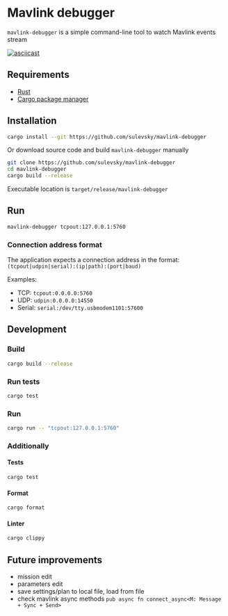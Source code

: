 # Mavlink debugger
`mavlink-debugger` is a simple command-line tool to watch Mavlink events stream

[![asciicast](https://asciinema.org/a/736064.svg)](https://asciinema.org/a/736064)

## Requirements
- [Rust](https://www.rust-lang.org/)
- [Cargo package manager](https://doc.rust-lang.org/cargo/)

## Installation
```sh
cargo install --git https://github.com/sulevsky/mavlink-debugger
```

Or download source code and build `mavlink-debugger` manually
```sh
git clone https://github.com/sulevsky/mavlink-debugger
cd mavlink-debugger
cargo build --release
```
Executable location is `target/release/mavlink-debugger`

## Run
```sh
mavlink-debugger tcpout:127.0.0.1:5760
```
### Connection address format

The application expects a connection address in the format:
`(tcpout|udpin|serial):(ip|path):(port|baud)`

Examples:
- TCP: `tcpout:0.0.0.0:5760`
- UDP: `udpin:0.0.0.0:14550`
- Serial: `serial:/dev/tty.usbmodem1101:57600`

## Development
### Build
```sh
cargo build --release
```
### Run tests
```sh
cargo test
```
### Run
```sh
cargo run -- "tcpout:127.0.0.1:5760"
```
### Additionally

#### Tests
```sh
cargo test
```
#### Format
```sh
cargo format
```
#### Linter
```sh
cargo clippy
```

## Future improvements
- mission edit
- parameters edit
- save settings/plan to local file, load from file 
- check mavlink async methods `pub async fn connect_async<M: Message + Sync + Send>` 
